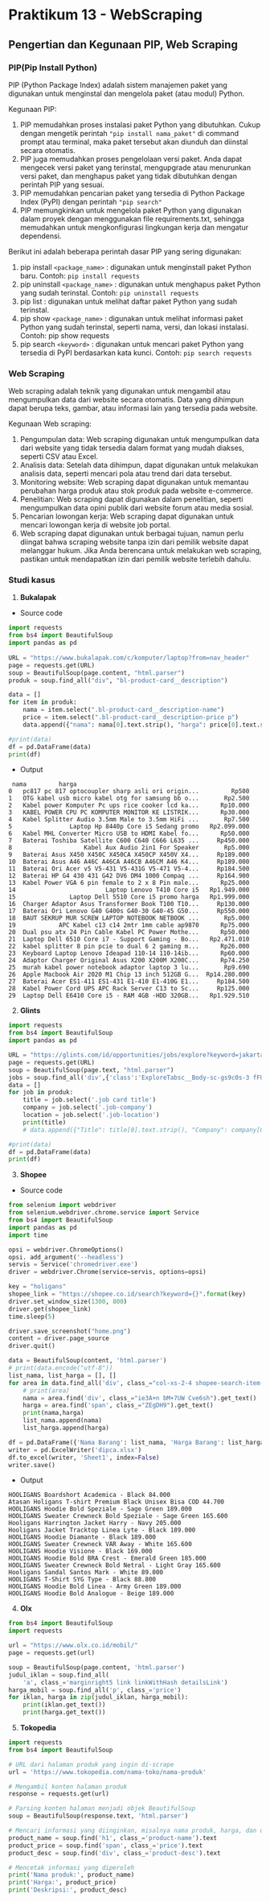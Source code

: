 
# Praktikum 13 - WebScraping

## Pengertian dan Kegunaan PIP, Web Scraping
### PIP(Pip Install Python)
PIP (Python Package Index) adalah sistem manajemen paket yang digunakan untuk menginstal dan mengelola paket (atau modul) Python.

Kegunaan PIP:

1. PIP memudahkan proses instalasi paket Python yang dibutuhkan. Cukup dengan mengetik perintah `"pip install nama_paket"` di command prompt atau terminal, maka paket tersebut akan diunduh dan diinstal secara otomatis.
2. PIP juga memudahkan proses pengelolaan versi paket. Anda dapat mengecek versi paket yang terinstal, mengupgrade atau menurunkan versi paket, dan menghapus paket yang tidak dibutuhkan dengan perintah PIP yang sesuai.
3. PIP memudahkan pencarian paket yang tersedia di Python Package Index (PyPI) dengan perintah `"pip search"`
4. PIP memungkinkan untuk mengelola paket Python yang digunakan dalam proyek dengan menggunakan file requirements.txt, sehingga memudahkan untuk mengkonfigurasi lingkungan kerja dan mengatur dependensi.

Berikut ini adalah beberapa perintah dasar PIP yang sering digunakan:

1. pip install `<package_name>` : digunakan untuk menginstall paket Python baru. Contoh: `pip install requests`
2. pip uninstall `<package_name>` : digunakan untuk menghapus paket Python yang sudah terinstal. Contoh: `pip uninstall requests`
3. pip list : digunakan untuk melihat daftar paket Python yang sudah terinstal.
4. pip show `<package_name>` : digunakan untuk melihat informasi paket Python yang sudah terinstal, seperti nama, versi, dan lokasi instalasi. Contoh: pip show requests
5. pip search `<keyword>` : digunakan untuk mencari paket Python yang tersedia di PyPI berdasarkan kata kunci. Contoh: `pip search requests`

### Web Scraping
Web scraping adalah teknik yang digunakan untuk mengambil atau mengumpulkan data dari website secara otomatis. Data yang dihimpun dapat berupa teks, gambar, atau informasi lain yang tersedia pada website.

Kegunaan Web scraping:

1. Pengumpulan data: Web scraping digunakan untuk mengumpulkan data dari website yang tidak tersedia dalam format yang mudah diakses, seperti CSV atau Excel.
2. Analisis data: Setelah data dihimpun, dapat digunakan untuk melakukan analisis data, seperti mencari pola atau trend dari data tersebut.
3. Monitoring website: Web scraping dapat digunakan untuk memantau perubahan harga produk atau stok produk pada website e-commerce.
4. Penelitian: Web scraping dapat digunakan dalam penelitian, seperti mengumpulkan data opini publik dari website forum atau media sosial.
5. Pencarian lowongan kerja: Web scraping dapat digunakan untuk mencari lowongan kerja di website job portal.
6. Web scraping dapat digunakan untuk berbagai tujuan, namun perlu diingat bahwa scraping website tanpa izin dari pemilik website dapat melanggar hukum. Jika Anda berencana untuk melakukan web scraping, pastikan untuk mendapatkan izin dari pemilik website terlebih dahulu.

### Studi kasus
1. **Bukalapak**
* Source code
``` python
import requests
from bs4 import BeautifulSoup
import pandas as pd
     
URL = "https://www.bukalapak.com/c/komputer/laptop?from=nav_header"
page = requests.get(URL)
soup = BeautifulSoup(page.content, "html.parser")
produk = soup.find_all("div", "bl-product-card__description")

data = []
for item in produk:
    nama = item.select(".bl-product-card__description-name")
    price = item.select(".bl-product-card__description-price p")
    data.append({"nama": nama[0].text.strip(), "harga": price[0].text.strip()})

#print(data)
df = pd.DataFrame(data)
print(df)
```
* Output
```
 nama         harga
0   pc817 pc 817 optocoupler sharp asli ori origin...         Rp500
1   OTG kabel usb micro kabel otg for samsung bb o...       Rp2.500
2   Kabel power Komputer Pc ups rice cooker lcd ka...      Rp10.000
3   KABEL POWER CPU PC KOMPUTER MONITOR KE LISTRIK...      Rp30.000
4   Kabel Splitter Audio 3.5mm Male to 3.5mm HiFi ...       Rp7.500
5                Laptop Hp 8440p Core i5 Sedang promo   Rp2.099.000
6   Kabel MHL Converter Micro USB to HDMI Kabel fo...      Rp50.000
7   Baterai Toshiba Satellite C600 C640 C666 L635 ...     Rp450.000
8                    Kabel Aux Audio 2in1 For Speaker       Rp5.000
9   Baterai Asus X450 X450C X450CA X450CP X450V X4...     Rp189.000
10  Baterai Asus A46 A46C A46CA A46CB A46CM A46 K4...     Rp189.000
11  Baterai Ori Acer v5 V5-431 V5-431G V5-471 V5-4...     Rp184.500
12  Baterai HP G4 430 431 G42 DV6 DM4 1000 Compaq ...     Rp164.900
13  Kabel Power VGA 6 pin female to 2 x 8 Pin male...      Rp25.000
14                         Laptop Lenovo T410 Core i5   Rp1.949.000
15               Laptop Dell 5510 Core i5 promo harga   Rp1.999.000
16  Charger Adaptor Asus Transformer Book T100 T10...     Rp130.000
17  Baterai Ori Lenovo G40 G400s G40-30 G40-45 G50...     Rp550.000
18  BAUT SEKRUP MUR SCREW LAPTOP NOTEBOOK NETBOOK ...       Rp5.000
19            APC Kabel c13 c14 2mtr 1mm cable ap9870      Rp75.000
20  Dual psu atx 24 Pin Cable Kabel PC Power Mothe...      Rp50.000
21  Laptop Dell 6510 Core i7 - Support Gaming - Bo...   Rp2.471.010
22  kabel splitter 8 pin pcie to dual 6 2 gaming m...      Rp26.000
23  Keyboard Laptop Lenovo Ideapad 110-14 110-14ib...      Rp60.000
24  Adaptor Charger Original Asus X200 X200M X200C...      Rp74.250
25  murah kabel power notebook adaptor laptop 3 lu...       Rp9.690
26  Apple Macbook Air 2020 M1 Chip 13 inch 512GB G...  Rp14.280.000
27  Baterai Acer ES1-411 ES1-431 E1-410 E1-410G E1...     Rp184.500
28  Kabel Power Cord UPS APC Rack Server C13 to Sc...     Rp125.000
29  Laptop Dell E6410 Core i5 - RAM 4GB -HDD 320GB...   Rp1.929.510
```

2. **Glints**
``` python
import requests
from bs4 import BeautifulSoup
import pandas as pd

URL = "https://glints.com/id/opportunities/jobs/explore?keyword=jakarta&country=ID&locationName=Indonesia"
page = requests.get(URL)
soup = BeautifulSoup(page.text, "html.parser")
jobs = soup.find_all('div',{'class':'ExploreTabsc__Body-sc-gs9c0s-3 fFULhl'})
data = []
for job in produk:
    title = job.select('.job card title')
    company = job.select('.job-company')
    location = job.select('.job-location')
    print(title)
    # data.append({"Title": title[0].text.strip(), "Company": company[0].text.strip(), "Location": location[0].text.strip()})

#print(data)
df = pd.DataFrame(data)
print(df)
```
3. **Shopee**
* Source code
``` python
from selenium import webdriver
from selenium.webdriver.chrome.service import Service
from bs4 import BeautifulSoup
import pandas as pd
import time

opsi = webdriver.ChromeOptions()
opsi. add_argument('--headless')
servis = Service('chromedriver.exe')
driver = webdriver.Chrome(service=servis, options=opsi)

key = "holigans"
shopee_link = "https://shopee.co.id/search?keyword={}".format(key)
driver.set_window_size(1300, 800)
driver.get(shopee_link)
time.sleep(5)

driver.save_screenshot("home.png")
content = driver.page_source
driver.quit()

data = BeautifulSoup(content, 'html.parser')
# print(data.encode("utf-8"))
list_nama, list_harga = [], []
for area in data.find_all('div', class_="col-xs-2-4 shopee-search-item-result__item"):
    # print(area)
    nama = area.find('div', class_="ie3A+n bM+7UW Cve6sh").get_text()
    harga = area.find('span', class_="ZEgDH9").get_text()
    print(nama,harga)
    list_nama.append(nama)
    list_harga.append(harga)

df = pd.DataFrame({'Nama Barang': list_nama, 'Harga Barang': list_harga})
writer = pd.ExcelWriter('dipca.xlsx')
df.to_excel(writer, 'Sheet1', index=False)
writer.save()
```
* Output
```
HOOLIGANS Boardshort Academica - Black 84.000
Atasan Holigans T-shirt Premium Black Unisex Bisa COD 44.700
HOOLIGANS Hoodie Bold Speziale - Sage Green 189.000
HOOLIGANS Sweater Crewneck Bold Speziale - Sage Green 165.600
Hooligans Harrington Jacket Harry - Navy 205.000
Hooligans Jacket Tracktop Linea Lyte - Black 189.000
HOOLIGANS Hoodie Diamante - Black 189.000
HOOLIGANS Sweater Crewneck VAR Away - White 165.600
HOOLIGANS Hoodie Visione - Black 169.000
HOOLIGANS Hoodie Bold BRA Crest - Emerald Green 185.000
HOOLIGANS Sweater Crewneck Bold Netral - Light Gray 165.600
Hooligans Sandal Santos Mark - White 89.000
HOOLIGANS T-Shirt SYG Type - Black 88.800
HOOLIGANS Hoodie Bold Linea - Army Green 189.000
HOOLIGANS Hoodie Bold Analogue - Beige 189.000
```
4. **Olx**
``` python
from bs4 import BeautifulSoup
import requests

url = "https://www.olx.co.id/mobil/"
page = requests.get(url)

soup = BeautifulSoup(page.content, 'html.parser')
judul_iklan = soup.find_all(
    'a', class_='marginright5 link linkWithHash detailsLink')
harga_mobil = soup.find_all('p', class_='price')
for iklan, harga in zip(judul_iklan, harga_mobil):
    print(iklan.get_text())
    print(harga.get_text())
```
5. **Tokopedia**
``` python
import requests
from bs4 import BeautifulSoup

# URL dari halaman produk yang ingin di-scrape
url = 'https://www.tokopedia.com/nama-toko/nama-produk'

# Mengambil konten halaman produk
response = requests.get(url)

# Parsing konten halaman menjadi objek BeautifulSoup
soup = BeautifulSoup(response.text, 'html.parser')

# Mencari informasi yang diinginkan, misalnya nama produk, harga, dan deskripsi
product_name = soup.find('h1', class_='product-name').text
product_price = soup.find('span', class_='price').text
product_desc = soup.find('div', class_='product-desc').text

# Mencetak informasi yang diperoleh
print('Nama produk:', product_name)
print('Harga:', product_price)
print('Deskripsi:', product_desc)
```
